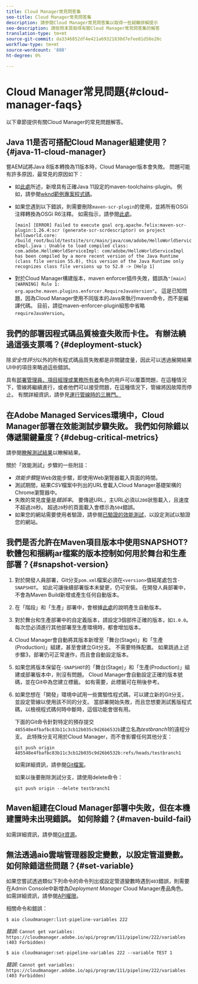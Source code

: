 ```yaml
---
title: Cloud Manager常見問答集
seo-title: Cloud Manager常見問答集
description: 請參閱Cloud Manager常見問答集以取得一些疑難排解提示
seo-description: 請依照本頁取得有關Cloud Manager常見問答集的解答
translation-type: tm+mt
source-git-commit: da3346852df4e421a69321830d7efee81d58e20c
workflow-type: tm+mt
source-wordcount: '880'
ht-degree: 0%

---
```



# Cloud Manager常見問題{#cloud-manager-faqs}

以下章節提供有關Cloud Manager的常見問題解答。

## Java 11是否可搭配Cloud Manager組建使用？{#java-11-cloud-manager}

嘗AEM試將Java 8版本轉換為11版本時，Cloud Manager版本會失敗。 問題可能有許多原因，最常見的原因如下：

* 如[此處](https://experienceleague.adobe.com/docs/experience-manager-cloud-manager/using/getting-started/create-application-project/using-the-wizard.html?lang=en#getting-started)所述，新增具有正確Java 11設定的maven-toolchains-plugin。  例如，請參閱[wknd範例專案程式碼](https://github.com/adobe/aem-guides-wknd/commit/6cb5238cb6b932735dcf91b21b0d835ae3a7fe75)。

* 如果您遇到以下錯誤，則需要刪除`maven-scr-plugin`的使用，並將所有OSGi注釋轉換為OSGi R6注釋。 如需指示，請參閱[此處](https://cqdump.wordpress.com/2019/01/03/from-scr-annotations-to-osgi-annotations/)。

   `[main] [ERROR] Failed to execute goal org.apache.felix:maven-scr-plugin:1.26.4:scr (generate-scr-scrdescriptor) on project helloworld.core: /build_root/build/testsite/src/main/java/com/adobe/HelloWorldServiceImpl.java : Unable to load compiled class: com.adobe.HelloWorldServiceImpl: com/adobe/HelloWorldServiceImpl has been compiled by a more recent version of the Java Runtime (class file version 55.0), this version of the Java Runtime only recognizes class file versions up to 52.0 -> [Help 1]`

* 對於Cloud Manager構建版本，maven enforcer插件失敗，錯誤為`"[main] [WARNING] Rule 1: org.apache.maven.plugins.enforcer.RequireJavaVersion"`。 這是已知問題，因為Cloud Manager使用不同版本的Java來執行maven命令，而不是編譯代碼。 目前，請從maven-enforcer-plugin組態中省略`requireJavaVersion`。

## 我們的部署因程式碼品質檢查失敗而卡住。 有辦法繞過這張支票嗎？{#deployment-stuck}

除&#x200B;*安全性評分*&#x200B;以外的所有程式碼品質失敗都是非關鍵度量，因此可以透過展開結果UI中的項目來略過這些錯誤。

具有[部署管理員、項目經理或業務所有者](https://experienceleague.adobe.com/docs/experience-manager-cloud-manager/using/requirements/setting-up-users-and-roles.html?lang=en#requirements)角色的用戶可以覆蓋問題，在這種情況下，管線將繼續進行，或者他們可以接受問題，在這種情況下，管線將因故障而停止。  有關詳細資訊，請參見[運行管線時的三層門。](https://experienceleague.adobe.com/docs/experience-manager-cloud-manager/using/how-to-use/understand-your-test-results.html?lang=en#how-to-use)

## 在Adobe Managed Services環境中，Cloud Manager部署在效能測試步驟失敗。 我們如何除錯以傳遞關鍵量度？{#debug-critical-metrics}

請參閱[瞭解測試結果](https://experienceleague.adobe.com/docs/experience-manager-cloud-manager/using/how-to-use/understand-your-test-results.html?lang=en#how-to-use)以瞭解結果。

關於「效能測試」步驟的一些附註：

* *效能步驟*&#x200B;是Web效能步驟，即使用Web瀏覽器載入頁面的時間。
* 測試期間，結果&#x200B;*CSV*&#x200B;檔案中列出的URL會載入Cloud Manager基礎架構的Chrome瀏覽器中。
* 失敗的常見度量是&#x200B;*錯誤率*。 要傳遞URL，主URL必須以`200`狀態載入，且速度不超過`20`秒。 超過`20`秒的頁面載入會標示為`504`錯誤。
* 如果您的網站需要使用者驗證，請參閱[已驗證的效能測試](https://experienceleague.adobe.com/docs/experience-manager-cloud-manager/using/how-to-use/configuring-pipeline.html?lang=en#how-to-use)，以設定測試以驗證您的網站。

## 我們是否允許在Maven項目版本中使用SNAPSHOT? 軟體包和捆綁jar檔案的版本控制如何用於舞台和生產部署？{#snapshot-version}

1. 對於開發人員部署，Git分支`pom.xml`檔案必須在`<version>`值結尾處包含`-SNAPSHOT`。 如此可讓後續部署版本未變更，仍可安裝。 在開發人員部署中，不會為Maven Build新增或產生任何自動版本。

1. 在「階段」和「生產」部署中，會根據[此處](https://experienceleague.adobe.com/docs/experience-manager-cloud-manager/using/managing-code/activating-maven-project.html?lang=en#managing-code)的說明產生自動版本。

1. 對於舞台和生產部署中的自定義版本，請設定3個部件正確的版本，如`1.0.0`。 每次您必須進行其他部署至生產環境時，都會增加版本。

1. Cloud Manager會自動將其版本新增至「舞台(Stage)」和「生產(Production)」組建，甚至會建立Git分支。 不需要特殊配置。 如果跳過上述步驟3，部署仍可正常運作，而且會自動設定版本。

1. 如果您將版本保留在`-SNAPSHOT`的「舞台(Stage)」和「生產(Production)」組建或部署版本中，則沒有問題。 Cloud Manager會自動設定正確的版本號碼，並在Git中為您建立標籤。 如有需要，此標籤可在稍後參考。

1. 如果您想在「開發」環境中試用一些實驗性程式碼，可以建立新的Git分支，並設定管線以使用該不同的分支。 當部署開始失敗，而且您想要測試舊版程式碼，以檢視程式碼何時中斷時，這個功能會很有用。

   下面的Git命令針對特定的預存提交`485548e4fbafbc83b11c3cb12b035c9d26b6532b`建立名為&#x200B;*testbranch1*&#x200B;的遠程分支。  此特殊分支可用於Cloud Manager，而不會影響任何其他分支：

   `git push origin 485548e4fbafbc83b11c3cb12b035c9d26b6532b:refs/heads/testbranch1`

   如需詳細資訊，請參閱[Git檔案](https://git-scm.com/book/en/v2/Git-Internals-Git-References)。

   如果以後要刪除測試分支，請使用delete命令：

   `git push origin --delete testbranch1`

## Maven組建在Cloud Manager部署中失敗，但在本機建置時未出現錯誤。 如何除錯？{#maven-build-fail}

如需詳細資訊，請參閱[Git資源](https://github.com/cqsupport/cloud-manager/blob/main/cm-build-step-fails.md)。

## 無法透過aio雲端管理器設定變數，以設定管道變數。 如何除錯這些問題？{#set-variable}

如果您嘗試透過類似下列命令的命令列出或設定管道變數時遇到`403`錯誤，則需要在Admin Console中新增為&#x200B;*Deployment Manager* Cloud Manager產品角色。\
如需詳細資訊，請參閱[API權限](https://www.adobe.io/apis/experiencecloud/cloud-manager/docs.html#!AdobeDocs/cloudmanager-api-docs/master/permissions.md)。

相關命令和錯誤：

`$ aio cloudmanager:list-pipeline-variables 222`

*錯誤*:  `Cannot get variables: https://cloudmanager.adobe.io/api/program/111/pipeline/222/variables (403 Forbidden)`

`$ aio cloudmanager:set-pipeline-variables 222 --variable TEST 1`

*錯誤*:  `Cannot get variables: https://cloudmanager.adobe.io/api/program/111/pipeline/222/variables (403 Forbidden)`
